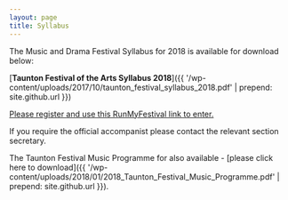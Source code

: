 ```yaml
---
layout: page
title: Syllabus
---
```


The Music and Drama Festival Syllabus for 2018 is available for download below:

[**Taunton Festival of the Arts Syllabus 2018**]({{ '/wp-content/uploads/2017/10/taunton_festival_syllabus_2018.pdf' | prepend: site.github.url }})

[Please register and use this RunMyFestival link to enter.](https://www.runmyfestival.co.uk/runMyFestival/security/welcome.jsf?oi=TFOA)

If you require the official accompanist please contact the relevant section secretary.

The Taunton Festival Music Programme for also available - [please click here to download]({{ '/wp-content/uploads/2018/01/2018_Taunton_Festival_Music_Programme.pdf' | prepend: site.github.url }}).